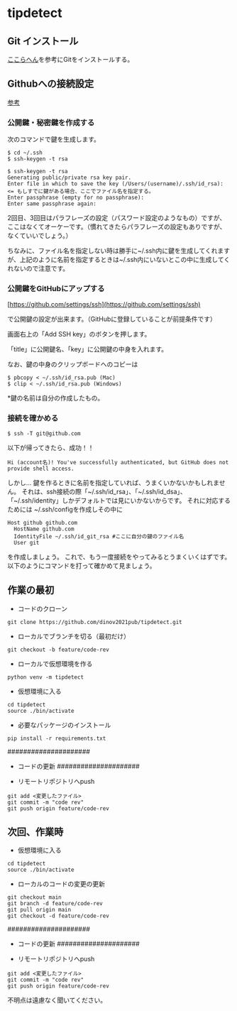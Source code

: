 # tipdetect

## Git インストール

[ここらへん](https://note.com/cd_ss_829/n/n4e7d80723381)を参考にGitをインストールする。

## Githubへの接続設定

[参考](https://qiita.com/shizuma/items/2b2f873a0034839e47ce)

### 公開鍵・秘密鍵を作成する

次のコマンドで鍵を生成します。
```
$ cd ~/.ssh
$ ssh-keygen -t rsa
```

```
$ ssh-keygen -t rsa
Generating public/private rsa key pair.
Enter file in which to save the key (/Users/(username)/.ssh/id_rsa): <= もしすでに鍵がある場合、ここでファイル名を指定する。
Enter passphrase (empty for no passphrase):
Enter same passphrase again:
```

2回目、3回目はパラフレーズの設定（パスワード設定のようなもの）ですが、ここはなくてオーケーです。（慣れてきたらパラフレーズの設定もありですが、なくていいでしょう。）

ちなみに、ファイル名を指定しない時は勝手に~/.ssh内に鍵を生成してくれますが、上記のように名前を指定するときは~/.ssh内にいないとこの中に生成してくれないので注意です。

### 公開鍵をGitHubにアップする

[https://github.com/settings/ssh](https://github.com/settings/ssh)

で公開鍵の設定が出来ます。（GitHubに登録していることが前提条件です）


画面右上の「Add SSH key」のボタンを押します。

「title」に公開鍵名、「key」に公開鍵の中身を入れます。

なお、鍵の中身のクリップボードへのコピーは
```
$ pbcopy < ~/.ssh/id_rsa.pub (Mac)
$ clip < ~/.ssh/id_rsa.pub (Windows)
```
*鍵の名前は自分の作成したもの。

### 接続を確かめる

```
$ ssh -T git@github.com
```

以下が帰ってきたら、成功！！

```
Hi (account名)! You've successfully authenticated, but GitHub does not provide shell access.
```

しかし…
鍵を作るときに名前を指定していれば、うまくいかないかもしれません。
それは、ssh接続の際「~/.ssh/id_rsa」、「~/.ssh/id_dsa」、「~/.ssh/identity」しかデフォルトでは見にいかないからです。
それに対応するためには
~/.ssh/configを作成しその中に

```
Host github github.com
  HostName github.com
  IdentityFile ~/.ssh/id_git_rsa #ここに自分の鍵のファイル名
  User git
```
を作成しましょう。
これで、もう一度接続をやってみるとうまくいくはずです。
以下のようにコマンドを打って確かめて見ましょう。



## 作業の最初

- コードのクローン

```
git clone https://github.com/dinov2021pub/tipdetect.git

```

- ローカルでブランチを切る（最初だけ）

```
git checkout -b feature/code-rev
```

- ローカルで仮想環境を作る

```
python venv -m tipdetect

```

- 仮想環境に入る

```
cd tipdetect
source ./bin/activate
```

- 必要なパッケージのインストール

```
pip install -r requirements.txt
```

#####################
- コードの更新
#####################


- リモートリポジトリへpush

```
git add <変更したファイル>
git commit -m "code rev"
git push origin feature/code-rev
```

## 次回、作業時

- 仮想環境に入る

```
cd tipdetect
source ./bin/activate
```

- ローカルのコードの変更の更新

```
git checkout main
git branch -d feature/code-rev
git pull origin main
git checkout -d feature/code-rev
```

#####################
- コードの更新
#####################


- リモートリポジトリへpush

```
git add <変更したファイル>
git commit -m "code rev"
git push origin feature/code-rev
```

不明点は遠慮なく聞いてください。